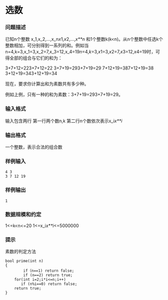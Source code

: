 # 选数



### 问题描述

已知n个整数 x_1,x_2,…,x_n*x*1,*x*2,…,*x**n* 和1个整数k(k<n)。从n个整数中任选k个整数相加，可分别得到一系列的和。例如当n=4,k=3,x_1=3,x_2=7,x_3=12,x_4=19*n*=4,*k*=3,*x*1=3,*x*2=7,*x*3=12,*x*4=19时，可得全部的组合与它们的和为：

3+7+12=223+7+12=22
3+7+19=293+7+19=29
7+12+19=387+12+19=38
3+12+19=343+12+19=34

现在，要求你计算出和为素数共有多少种。

例如上例，只有一种的和为素数：3+7+19=293+7+19=29。

### 输入格式

输入包含两行
第一行两个数n,k
第二行n个数依次表示x_i*x**i*​

### 输出格式

一个整数，表示合法的组合数

### 样例输入

```
4 3
3 7 12 19
```

### 样例输出

```
1
```

### 数据规模和约定

1<=k<n<=20
1<=x_i*x**i*​<=5000000

### 提示

素数的判定方法

```
bool prime(int n)
{
        if（n==1) return false;
        if (n==2) return true;
	for(int i=2;i*i<=n;i++)
	   if (n%i==0) return false;
	return true; 
}
```